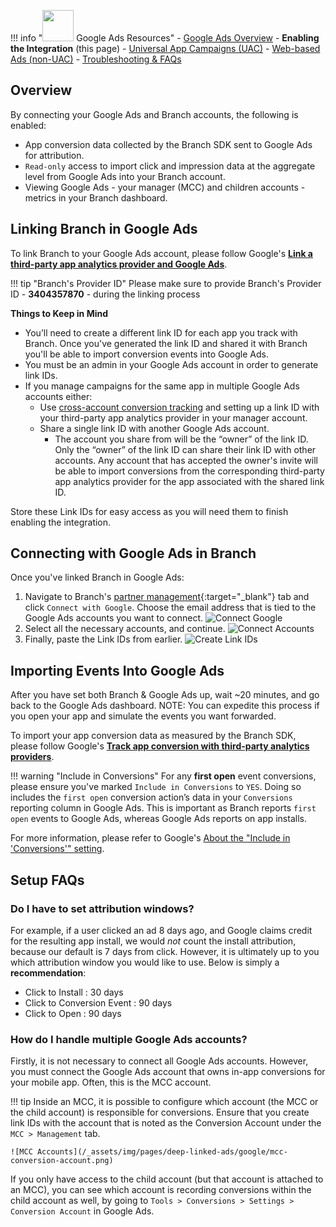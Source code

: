 !!! info "<img src="../../../_assets/img/pages/deep-linked-ads/google/google-ads-logo.png" width="50"/> Google Ads Resources"
		- [Google Ads Overview](/pages/deep-linked-ads/google-ads-overview.md)
		- **Enabling the Integration** (this page)
		- [Universal App Campaigns (UAC)](/pages/deep-linked-ads/google-ads-uac.md)
		- [Web-based Ads (non-UAC)](/pages/deep-linked-ads/google-ads-non-uac.md)
		- [Troubleshooting & FAQs](/pages/deep-linked-ads/google-ads-troubleshooting.md)

## Overview

By connecting your Google Ads and Branch accounts, the following is enabled:

- App conversion data collected by the Branch SDK sent to Google Ads for attribution.
- `Read-only` access to import click and impression data at the aggregate level from Google Ads into your Branch account.
- Viewing Google Ads - your manager (MCC) and children accounts - metrics in your Branch dashboard.

## Linking Branch in Google Ads

To link Branch to your Google Ads account, please follow Google's **[Link a third-party app analytics provider and Google Ads](https://support.google.com/google-ads/answer/7365001?hl=en&ref_topic=7280929)**.

!!! tip "Branch's Provider ID"
	Please make sure to provide Branch's Provider ID - **3404357870** - during the linking process

**Things to Keep in Mind**

- You’ll need to create a different link ID for each app you track with Branch. Once you've generated the link ID and shared it with Branch you'll be able to import conversion events into Google Ads.
- You must be an admin in your Google Ads account in order to generate link IDs.
- If you manage campaigns for the same app in multiple Google Ads accounts either:
	- Use [cross-account conversion tracking](https://support.google.com/google-ads/answer/3030657) and setting up a link ID with your third-party app analytics provider in your manager account.
	- Share a single link ID with another Google Ads account.
		- The account you share from will be the “owner” of the link ID. Only the “owner” of the link ID can share their link ID with other accounts. Any account that has accepted the owner's invite will be able to import conversions from the corresponding third-party app analytics provider for the app associated with the shared link ID.

Store these Link IDs for easy access as you will need them to finish enabling the integration.

## Connecting with Google Ads in Branch

Once you've linked Branch in Google Ads:

1. Navigate to Branch's [partner management](https://dashboard.branch.io/ads/partner-management){:target="\_blank"} tab and click `Connect with Google`. Choose the email address that is tied to the Google Ads accounts you want to connect.
![Connect Google](/_assets/img/pages/deep-linked-ads/google/connect-with-google.png)
1. Select all the necessary accounts, and continue.
![Connect Accounts](/_assets/img/pages/deep-linked-ads/google/connect-accounts.png)
1. Finally, paste the Link IDs from earlier.
![Create Link IDs](/_assets/img/pages/deep-linked-ads/google/link-ids.png)

## Importing Events Into Google Ads

After you have set both Branch & Google Ads up, wait ~20 minutes, and go back to the Google Ads dashboard. NOTE: You can expedite this process if you open your app and simulate the events you want forwarded.

To import your app conversion data as measured by the Branch SDK, please follow Google's **[Track app conversion with third-party analytics providers](https://support.google.com/google-ads/answer/7382633)**.

!!! warning "Include in Conversions"
	For any **first open** event conversions, please ensure you've marked `Include in Conversions` to `YES`. Doing so includes the `first open` conversion action’s data in your `Conversions` reporting column in Google Ads. This is important as Branch reports `first open` events to Google Ads, whereas Google Ads reports on app installs.

For more information, please refer to Google's [About the "Include in 'Conversions'" setting](https://support.google.com/google-ads/answer/4677036?hl=en&co=ADWORDS.IsAWNCustomer%3Dtrue&oco=0).

## Setup FAQs

### Do I have to set attribution windows?

For example, if a user clicked an ad 8 days ago, and Google claims credit for the resulting app install, we would *not* count the install attribution, because our default is 7 days from click. However, it is ultimately up to you which attribution window you would like to use. Below is simply a **recommendation**:

- Click to Install : 30 days
- Click to Conversion Event : 90 days
- Click to Open : 90 days

### How do I handle multiple Google Ads accounts?

Firstly, it is not necessary to connect all Google Ads accounts. However, you must connect the Google Ads account that owns in-app conversions for your mobile app. Often, this is the MCC account.

!!! tip
	Inside an MCC, it is possible to configure which account (the MCC or the child account) is responsible for conversions. Ensure that you create link IDs with the account that is noted as the Conversion Account under the `MCC > Management` tab.

	![MCC Accounts](/_assets/img/pages/deep-linked-ads/google/mcc-conversion-account.png)

If you only have access to the child account (but that account is attached to an MCC), you can see which account is recording conversions within the child account as well, by going to `Tools > Conversions > Settings > Conversion Account` in Google Ads.
